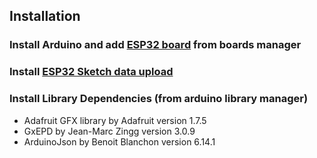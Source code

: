 ## Installation
### Install Arduino and add [ESP32 board](https://randomnerdtutorials.com/installing-the-esp32-board-in-arduino-ide-windows-instructions/ "ESP32") from boards manager
### Install [ESP32 Sketch data upload](https://randomnerdtutorials.com/install-esp32-filesystem-uploader-arduino-ide/ "ESP32")
### Install Library Dependencies (from arduino library manager)
  - Adafruit GFX library by Adafruit version 1.7.5
  - GxEPD by Jean-Marc Zingg version 3.0.9
  - ArduinoJson by Benoit Blanchon version 6.14.1

